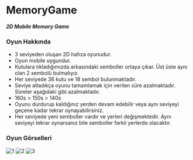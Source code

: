 # MemoryGame
***2D Mobile Memory Game***


### Oyun Hakkında

- 3 seviyeden oluşan 2D hafıza oyunudur.
- Oyun mobile uygundur.
- Kutulara tıkladığımızda arkasındaki semboller ortaya çıkar. Üst üste aynı olan 2 sembolü bulmalıyız.
- Her seviyede 36 kutu ve 18 sembol bulunmaktadır.
- Seviye atladıkça oyunu tamamlamak için verilen süre azalmaktadır. Süreler aşağıdaki gibi azalmaktadır.
- 160s > 150s > 140s
- Oyunu durdurup kaldığınız yerden devam edebilir veya aynı seviyeyi geçene kadar tekrar oynayabilirsiniz.
- Her seviyede yeni semboller vardır ve yerleri değişmektedir. Aynı seviyeyi tekrar oynarsanız bile semboller farklı yerlerde olacaktır.

### Oyun Görselleri

![1](https://user-images.githubusercontent.com/89543672/184123413-5a1e5e86-e4d0-4824-9e5d-8bb511ecf374.png)
![2](https://user-images.githubusercontent.com/89543672/184123417-bbfc6d40-b346-4141-bb12-34c5425ba445.png)
![3](https://user-images.githubusercontent.com/89543672/184123961-71605445-5dbe-4f68-b490-3d787837915a.png)

